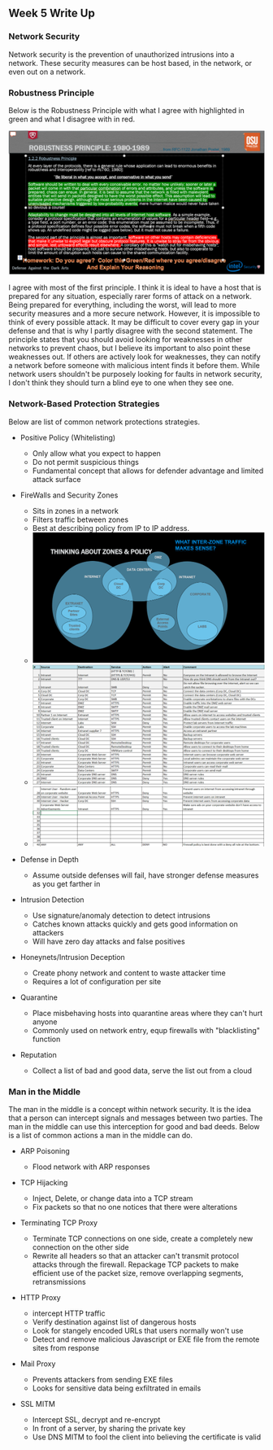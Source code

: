 ## Week 5 Write Up

### Network Security
Network security is the prevention of unauthorized intrusions into a network.  These security measures can be host based, in the network, or even out on a network.  

### Robustness Principle
Below is the Robustness Principle with what I agree with highlighted in green and what I disagree with in red.

![](Images/image1.PNG)

I agree with most of the first principle.  I think it is ideal to have a host that is prepared for any situation, especially rarer forms of attack on a network.  Being prepared for everything, including the worst, will lead to more security measures and a more secure network.  However, it is impossible to think of every possible attack.  It may be difficult to cover every gap in your defense and that is why I partly disagree with the second statement.  The principle states that you should avoid looking for weaknesses in other networks to prevent chaos, but I believe its important to also point these weaknesses out.  If others are actively look for weaknesses, they can notify a network before someone with malicious intent finds it before them.  While network users shouldn't be purposely looking for faults in network security, I don't think they should turn a blind eye to one when they see one.

### Network-Based Protection Strategies
Below are list of common network protections strategies.

* Positive Policy (Whitelisting)
  * Only allow what you expect to happen
  * Do not permit suspicious things
  * Fundamental concept that allows for defender advantage and limited attack surface

* FireWalls and Security Zones
  * Sits in zones in a network
  * Filters traffic between zones
  * Best at describing policy from IP to IP address.
  * ![](Images/image2.PNG)
  * ![](Images/image3.PNG)
  * ![](Images/image4.PNG)
  
* Defense in Depth
  * Assume outside defenses will fail, have stronger defense measures as you get farther in
  
* Intrusion Detection
  * Use signature/anomaly detection to detect intrusions
  * Catches known attacks quickly and gets good information on attackers
  * Will have zero day attacks and false positives
 
* Honeynets/Intrusion Deception
  * Create phony network and content to waste attacker time
  * Requires a lot of configuration per site

* Quarantine
  * Place misbehaving hosts into quarantine areas where they can't hurt anyone
  * Commonly used on network entry, equp firewalls with "blacklisting" function

* Reputation
  * Collect a list of bad and good data, serve the list out from a cloud
  
### Man in the Middle
The man in the middle is a concept within network security.  It is the idea that a person can intercept signals and messages between two parties.  The man in the middle can use this interception for good and bad deeds.  Below is a list of common actions a man in the middle can do.

* ARP Poisoning
  * Flood network with ARP responses
 
* TCP Hijacking
  * Inject, Delete, or change data into a TCP stream
  * Fix packets so that no one notices that there were alterations
 
* Terminating TCP Proxy
  * Terminate TCP connections on one side, create a completely new connection on the other side
  * Rewrite all headers so that an attacker can't transmit protocol attacks through the firewall.  Repackage TCP packets to make efficient use of the packet size, remove overlapping segments, retransmissions
 
* HTTP Proxy
  * intercept HTTP traffic
  * Verify destination against list of dangerous hosts
  * Look for stangely encoded URLs that users normally won't use
  * Detect and remove malicious Javascript or EXE file from the remote sites from response
 
* Mail Proxy
  * Prevents attackers from sending EXE files
  * Looks for sensitive data being exfiltrated in emails
 
* SSL MITM
  * Intercept SSL, decrypt and re-encrypt
  * In front of a server, by sharing the private key
  * Use DNS MITM to fool the client into believing the certificate is valid
 
